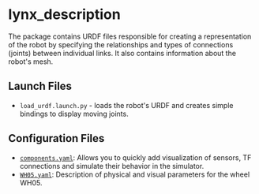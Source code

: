 # lynx_description

The package contains URDF files responsible for creating a representation of the robot by specifying the relationships and types of connections (joints) between individual links. It also contains information about the robot's mesh.

## Launch Files

- `load_urdf.launch.py` - loads the robot's URDF and creates simple bindings to display moving joints.

## Configuration Files

- [`components.yaml`](./config/components.yaml): Allows you to quickly add visualization of sensors, TF connections and simulate their behavior in the simulator.
- [`WH05.yaml`](./config/WH04.yaml): Description of physical and visual parameters for the wheel WH05.
